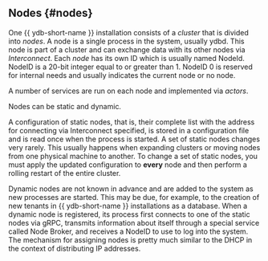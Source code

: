 ## Nodes {#nodes}

One {{ ydb-short-name }} installation consists of a *cluster* that is divided into *nodes*. A node is a single process in the system, usually ydbd. This node is part of a cluster and can exchange data with its other nodes via *Interconnect*. Each *node* has its own ID which is usually named NodeId. NodeID is a 20-bit integer equal to or greater than 1. NodeID 0 is reserved for internal needs and usually indicates the current node or no node.

A number of services are run on each node and implemented via *actors*.

Nodes can be static and dynamic.

A configuration of static nodes, that is, their complete list with the address for connecting via Interconnect specified, is stored in a configuration file and is read once when the process is started. A set of static nodes changes very rarely. This usually happens when expanding clusters or moving nodes from one physical machine to another. To change a set of static nodes, you must apply the updated configuration to **every** node and then perform a rolling restart of the entire cluster.

Dynamic nodes are not known in advance and are added to the system as new processes are started. This may be due, for example, to the creation of new tenants in {{ ydb-short-name }} installations as a database. When a dynamic node is registered, its process first connects to one of the static nodes via gRPC, transmits information about itself through a special service called Node Broker, and receives a NodeID to use to log into the system. The mechanism for assigning nodes is pretty much similar to the DHCP in the context of distributing IP addresses.

